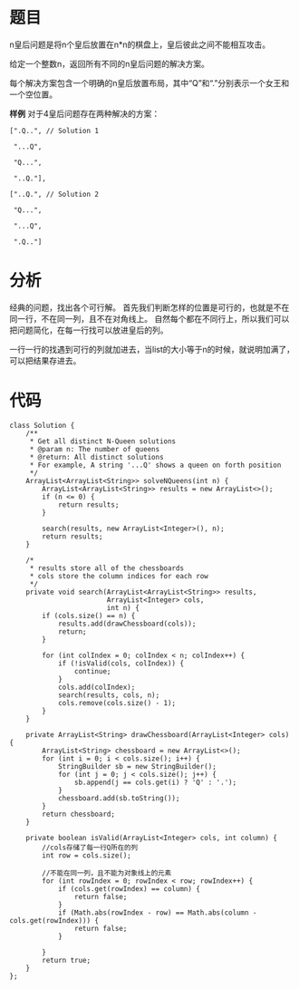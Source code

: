 # 题目
n皇后问题是将n个皇后放置在n*n的棋盘上，皇后彼此之间不能相互攻击。

给定一个整数n，返回所有不同的n皇后问题的解决方案。

每个解决方案包含一个明确的n皇后放置布局，其中“Q”和“.”分别表示一个女王和一个空位置。

**样例**
对于4皇后问题存在两种解决的方案：


    [".Q..", // Solution 1

     "...Q",

     "Q...",

     "..Q."],

    ["..Q.", // Solution 2

     "Q...",

     "...Q",

     ".Q.."]

# 分析
经典的问题，找出各个可行解。
首先我们判断怎样的位置是可行的，也就是不在同一行，不在同一列，且不在对角线上。
自然每个都在不同行上，所以我们可以把问题简化，在每一行找可以放进皇后的列。

一行一行的找遇到可行的列就加进去，当list的大小等于n的时候，就说明加满了，可以把结果存进去。


# 代码
```
class Solution {
    /**
     * Get all distinct N-Queen solutions
     * @param n: The number of queens
     * @return: All distinct solutions
     * For example, A string '...Q' shows a queen on forth position
     */
    ArrayList<ArrayList<String>> solveNQueens(int n) {
        ArrayList<ArrayList<String>> results = new ArrayList<>();
        if (n <= 0) {
            return results;
        }
        
        search(results, new ArrayList<Integer>(), n);
        return results;
    }
    
    /*
     * results store all of the chessboards
     * cols store the column indices for each row
     */
    private void search(ArrayList<ArrayList<String>> results,
                        ArrayList<Integer> cols,
                        int n) {
        if (cols.size() == n) {
            results.add(drawChessboard(cols));
            return;
        }
        
        for (int colIndex = 0; colIndex < n; colIndex++) {
            if (!isValid(cols, colIndex)) {
                continue;
            }
            cols.add(colIndex);
            search(results, cols, n);
            cols.remove(cols.size() - 1);
        }
    }
    
    private ArrayList<String> drawChessboard(ArrayList<Integer> cols) {
        ArrayList<String> chessboard = new ArrayList<>();
        for (int i = 0; i < cols.size(); i++) {
            StringBuilder sb = new StringBuilder();
            for (int j = 0; j < cols.size(); j++) {
                sb.append(j == cols.get(i) ? 'Q' : '.');
            }
            chessboard.add(sb.toString());
        }
        return chessboard;
    }
    
    private boolean isValid(ArrayList<Integer> cols, int column) {
        //cols存储了每一行Q所在的列
    	int row = cols.size();
    	
    	//不能在同一列，且不能为对象线上的元素
        for (int rowIndex = 0; rowIndex < row; rowIndex++) {
            if (cols.get(rowIndex) == column) {
                return false;
            }
            if (Math.abs(rowIndex - row) == Math.abs(column - cols.get(rowIndex))) {
                return false;
            }
            
        }
        return true;
    }
};
```
